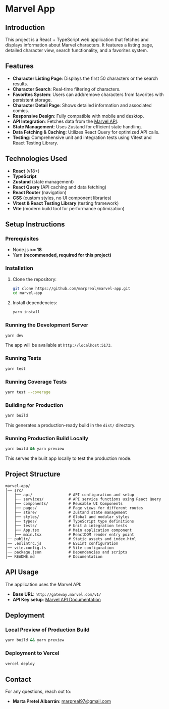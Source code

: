 # Marvel App

## Introduction
This project is a React + TypeScript web application that fetches and displays information about Marvel characters. It features a listing page, detailed character view, search functionality, and a favorites system.

## Features
- **Character Listing Page**: Displays the first 50 characters or the search results.
- **Character Search**: Real-time filtering of characters.
- **Favorites System**: Users can add/remove characters from favorites with persistent storage.
- **Character Detail Page**: Shows detailed information and associated comics.
- **Responsive Design**: Fully compatible with mobile and desktop.
- **API Integration**: Fetches data from the [Marvel API](https://developer.marvel.com/).
- **State Management**: Uses Zustand for efficient state handling.
- **Data Fetching & Caching**: Utilizes React Query for optimized API calls.
- **Testing**: Comprehensive unit and integration tests using Vitest and React Testing Library.

## Technologies Used
- **React** (v18+)
- **TypeScript**
- **Zustand** (state management)
- **React Query** (API caching and data fetching)
- **React Router** (navigation)
- **CSS** (custom styles, no UI component libraries)
- **Vitest & React Testing Library** (testing framework)
- **Vite** (modern build tool for performance optimization)

## Setup Instructions

### Prerequisites
- Node.js **>= 18**
- Yarn **(recommended, required for this project)**

### Installation
1. Clone the repository:
   ```sh
   git clone https://github.com/marpreal/marvel-app.git
   cd marvel-app
   ```

2. Install dependencies:
   ```sh
   yarn install
   ```

### Running the Development Server
```sh
yarn dev
```
The app will be available at `http://localhost:5173`.

### Running Tests
```sh
yarn test
```

### Running Coverage Tests
```sh
yarn test --coverage
```

### Building for Production
```sh
yarn build
```
This generates a production-ready build in the `dist/` directory.

### Running Production Build Locally
```sh
yarn build && yarn preview
```
This serves the built app locally to test the production mode.

## Project Structure
```
marvel-app/
│── src/
│   ├── api/                # API configuration and setup
│   ├── services/           # API service functions using React Query
│   ├── components/         # Reusable UI Components
│   ├── pages/              # Page views for different routes
│   ├── store/              # Zustand state management
│   ├── styles/             # Global and modular styles
│   ├── types/              # TypeScript type definitions
│   ├── tests/              # Unit & integration tests
│   ├── App.tsx             # Main application component
│   ├── main.tsx            # ReactDOM render entry point
│── public/                 # Static assets and index.html
│── .eslintrc.js            # ESLint configuration
│── vite.config.ts          # Vite configuration
│── package.json            # Dependencies and scripts
│── README.md               # Documentation
```

## API Usage
The application uses the Marvel API:
- **Base URL**: `http://gateway.marvel.com/v1/`
- **API Key setup**: [Marvel API Documentation](https://developer.marvel.com/documentation/getting_started)

## Deployment

### Local Preview of Production Build
```sh
yarn build && yarn preview
```

### Deployment to Vercel
```sh
vercel deploy
```

## Contact
For any questions, reach out to:
- **Marta Pretel Albarrán**: marpreal97@gmail.com
